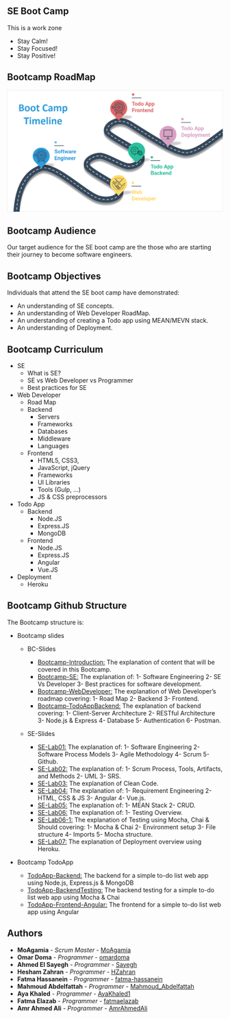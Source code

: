 ## SE Boot Camp
This is a work zone
* Stay Calm!
* Stay Focused!
* Stay Positive!

## Bootcamp RoadMap
![Bootcamp RoadMap](https://raw.githubusercontent.com/MoAgamia/SE-Boot-Camp/master/Bootcamp-Slides/BC-Slides/Bootcamp-Assests/SE-Bootcamp-RoadMap.PNG "Bootcamp RoadMap")

## Bootcamp Audience
Our target audience for the SE boot camp are the those who are starting their journey to become software engineers. 

## Bootcamp Objectives
Individuals that attend the SE boot camp have demonstrated:
* An understanding of SE concepts. 
* An understanding of Web Developer RoadMap.
* An understanding of creating a Todo app using MEAN/MEVN stack.
* An understanding of Deployment.

## Bootcamp Curriculum
* SE
  * What is SE?
  * SE vs Web Developer vs Programmer
  * Best practices for SE
* Web Developer 
  * Road Map
  * Backend
    * Servers
    * Frameworks
    * Databases
    * Middleware
    * Languages
  * Frontend
    * HTML5, CSS3, 
    * JavaScript, jQuery
    * Frameworks
    * UI Libraries
    * Tools (Gulp, ...)
    * JS & CSS preprocessors
* Todo App
    * Backend
        * Node.JS
        * Express.JS
        * MongoDB
    * Frontend
        * Node.JS
        * Express.JS
        * Angular
        * Vue.JS
* Deployment
    * Heroku  

## Bootcamp Github Structure
The Bootcamp structure is:
* Bootcamp slides
  * BC-Slides
      * [Bootcamp-Introduction:](https://github.com/MoAgamia/SE-Boot-Camp/blob/master/Bootcamp-Slides/BC-Slides/BootCamp-Introduction.pdf) The explanation of content that will be covered in this Bootcamp.
      * [Bootcamp-SE:](https://github.com/MoAgamia/SE-Boot-Camp/blob/master/Bootcamp-Slides/BC-Slides/BootCamp-SE.pdf) The explanation of: 1- Software Engineering 2- SE Vs Developer 3- Best practices for software development.
      * [Bootcamp-WebDeveloper:](https://github.com/MoAgamia/SE-Boot-Camp/blob/master/Bootcamp-Slides/BC-Slides/BootCamp-WebDeveloper.pdf) The explanation of Web Developer’s roadmap covering: 1- Road Map 2- Backend 3- Frontend.
      * [Bootcamp-TodoAppBackend:](https://github.com/MoAgamia/SE-Boot-Camp/blob/master/Bootcamp-Slides/BC-Slides/BootCamp-TodoAppBackend.pdf) The explanation of backend covering: 1- Client-Server Architecture 2- RESTful Architecture 3- Node.js & Express 4- Database 5- Authentication 6- Postman.

  * SE-Slides
      * [SE-Lab01:](https://github.com/MoAgamia/SE-Boot-Camp/blob/master/Bootcamp-Slides/SE-Slides/SE-Lab01.pdf) The explanation of: 1- Software Engineering 2- Software Process Models 3- Agile Methodology 4- Scrum 5- Github.
      * [SE-Lab02:](https://github.com/MoAgamia/SE-Boot-Camp/blob/master/Bootcamp-Slides/SE-Slides/SE-Lab02.pdf) The explanation of: 1- Scrum Process, Tools, Artifacts, and Methods 2- UML 3- SRS.
      * [SE-Lab03:](https://github.com/MoAgamia/SE-Boot-Camp/blob/master/Bootcamp-Slides/SE-Slides/SE-Lab03.pdf) The explanation of Clean Code.
      * [SE-Lab04:](https://github.com/MoAgamia/SE-Boot-Camp/blob/master/Bootcamp-Slides/SE-Slides/SE-Lab04.pdf) The explanation of: 1- Requirement Engineering 2- HTML, CSS & JS 3- Angular 4- Vue.js.
      * [SE-Lab05:](https://github.com/MoAgamia/SE-Boot-Camp/blob/master/Bootcamp-Slides/SE-Slides/SE-Lab05.pdf) The explanation of: 1- MEAN Stack 2- CRUD.
      * [SE-Lab06:](https://github.com/MoAgamia/SE-Boot-Camp/blob/master/Bootcamp-Slides/SE-Slides/SE-Lab06.pdf) The explanation of: 1- Testing Overview.
      * [SE-Lab06-1:](https://github.com/MoAgamia/SE-Boot-Camp/blob/master/Bootcamp-Slides/SE-Slides/SE-Lab06-1.pdf) The explanation of Testing using Mocha, Chai & Should covering: 1- Mocha & Chai 2- Environment setup 3- File structure 4- Imports 5- Mocha structure.
      * [SE-Lab07:](https://github.com/MoAgamia/SE-Boot-Camp/blob/master/Bootcamp-Slides/SE-Slides/SE-Lab07.pdf) The explanation of Deployment overview using Heroku.

* Bootcamp TodoApp
  * [TodoApp-Backend:](https://github.com/MoAgamia/SE-Boot-Camp/tree/master/Bootcamp-TodoApp/TodoApp-Backend) The backend for a simple to-do list web app using Node.js, Express.js & MongoDB
  * [TodoApp-BackendTesting:](https://github.com/MoAgamia/SE-Boot-Camp/tree/master/Bootcamp-TodoApp/TodoApp-BackendTesting) The backend testing for a simple to-do list web app using Mocha & Chai
  * [TodoApp-Frontend-Angular:](https://github.com/MoAgamia/SE-Boot-Camp/tree/master/Bootcamp-TodoApp/TodoApp-Frontend-Angular) The frontend for a simple to-do list web app using Angular

## Authors

* **MoAgamia** - *Scrum Master* - [MoAgamia](https://github.com/MoAgamia)
* **Omar Doma** - *Programmer* - [omardoma](https://github.com/omardoma)
* **Ahmed El Sayegh** - *Programmer* - [Sayegh](https://github.com/Sayegh7)
* **Hesham Zahran** - *Programmer* - [HZahran](https://github.com/HZahran)
* **Fatma Hassanein** - *Programmer* - [fatma-hassanein](https://github.com/fatma-hassanein)
* **Mahmoud Abdelfattah** - *Programmer* - [Mahmoud_Abdelfattah](https://github.com/abdelfattah10)
* **Aya Khaled** - *Programmer* - [AyaKhaled1](https://github.com/AyaKhaled1)
* **Fatma Elazab** - *Programmer* - [fatmaelazab](https://github.com/fatmaelazab)
* **Amr Ahmed Ali** - *Programmer* - [AmrAhmedAli](https://github.com/AmrAhmedAli)



